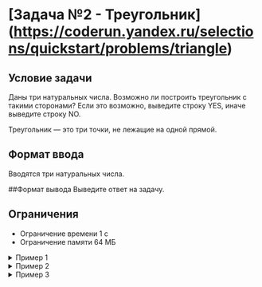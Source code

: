 # [Задача №2 - Треугольник] (https://coderun.yandex.ru/selections/quickstart/problems/triangle)

## Условие задачи

Даны три натуральных числа. Возможно ли построить треугольник с такими сторонами?
Если это возможно, выведите строку YES, иначе выведите строку NO.

Треугольник — это три точки, не лежащие на одной прямой.

## Формат ввода
Вводятся три натуральных числа.

##Формат вывода
Выведите ответ на задачу.

## Ограничения

- Ограничение времени      1 с
- Ограничение памяти       64 МБ

<details>
<summary>
Пример 1
</summary>

**Ввод:**

``` bash
3 4 5
```


**Вывод:**

``` bash
YES
```

</details>

<details>
<summary>
Пример 2
</summary>

**Ввод:**

``` bash
1 2 3
```


**Вывод:**

``` bash
NO
```

</details>


<details>
<summary>
Пример 3
</summary>


**Ввод:**

``` bash
5 5 5
```



**Вывод:**

``` bash
YES
```

</details>

